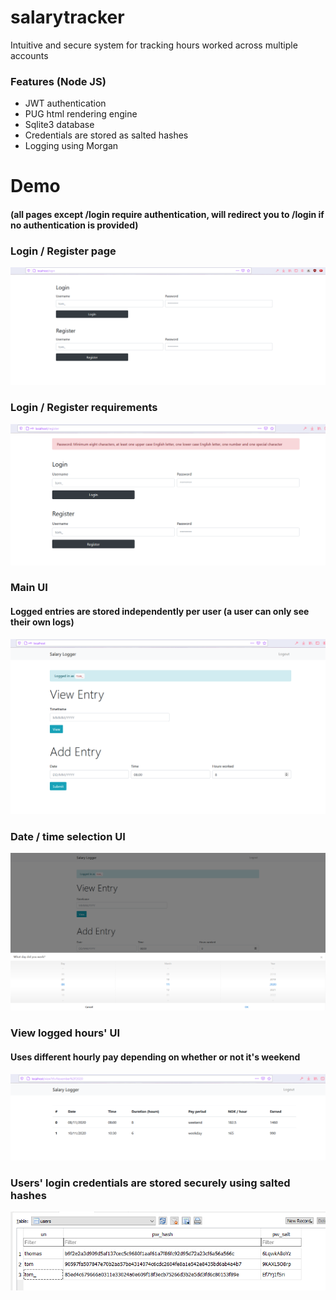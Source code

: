 # salarytracker
 Intuitive and secure system for tracking hours worked across multiple accounts

### Features (Node JS)
* JWT authentication
* PUG html rendering engine
* Sqlite3 database
* Credentials are stored as salted hashes
* Logging using Morgan

# Demo
#### (all pages except /login require authentication, will redirect you to /login if no authentication is provided)

### Login / Register page
![](https://raw.githubusercontent.com/ThomasSelvig/salarytracker/main/demo/loginpage.png)

### Login / Register requirements
![](https://raw.githubusercontent.com/ThomasSelvig/salarytracker/main/demo/loginpage_requirements.png)


### Main UI
#### Logged entries are stored independently per user (a user can only see their own logs)
![](https://raw.githubusercontent.com/ThomasSelvig/salarytracker/main/demo/index.png)

### Date / time selection UI
![](https://raw.githubusercontent.com/ThomasSelvig/salarytracker/main/demo/selection_ui.png)

### View logged hours' UI
#### Uses different hourly pay depending on whether or not it's weekend
![](https://raw.githubusercontent.com/ThomasSelvig/salarytracker/main/demo/view_logged.png)

### Users' login credentials are stored securely using salted hashes
![](https://raw.githubusercontent.com/ThomasSelvig/salarytracker/main/demo/salted_hashes.png)
